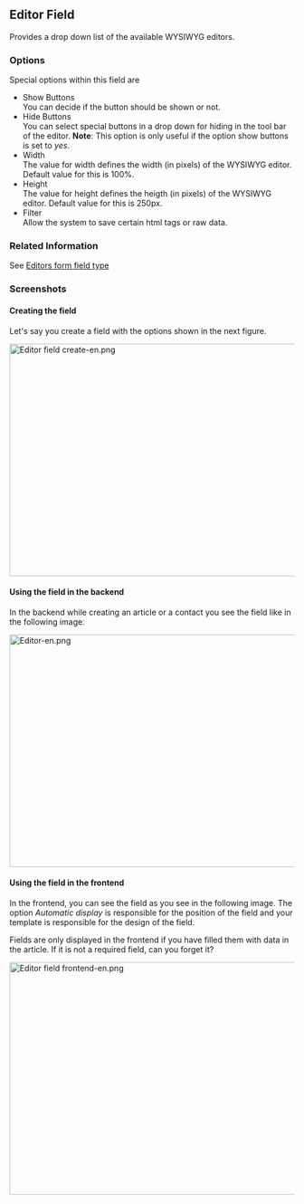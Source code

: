 <!-- Filename: J3.x:Adding_custom_fields/Editor_Field / Display title: Adding custom fields/Editor Field -->

## Editor Field

Provides a drop down list of the available WYSIWYG editors.

### Options

Special options within this field are

- Show Buttons  
  You can decide if the button should be shown or not.
- Hide Buttons  
  You can select special buttons in a drop down for hiding in the tool
  bar of the editor. **Note**: This option is only useful if the option
  show buttons is set to *yes*.
- Width  
  The value for width defines the width (in pixels) of the WYSIWYG
  editor. Default value for this is 100%.
- Height  
  The value for height defines the heigth (in pixels) of the WYSIWYG
  editor. Default value for this is 250px.
- Filter  
  Allow the system to save certain html tags or raw data.

### Related Information

See [Editors form field
type](https://docs.joomla.org/Editors_form_field_type "Special:MyLanguage/Editors form field type")

### Screenshots

#### Creating the field

Let's say you create a field with the options shown in the next figure.

<img
src="https://docs.joomla.org/images/thumb/5/55/Editor_field_create-en.png/800px-Editor_field_create-en.png"
decoding="async"
srcset="https://docs.joomla.org/images/thumb/5/55/Editor_field_create-en.png/1200px-Editor_field_create-en.png 1.5x, https://docs.joomla.org/images/5/55/Editor_field_create-en.png 2x"
data-file-width="1291" data-file-height="663" width="800" height="411"
alt="Editor field create-en.png" />

#### Using the field in the backend

In the backend while creating an article or a contact you see the field
like in the following imageː

<img
src="https://docs.joomla.org/images/thumb/1/10/Editor-en.png/800px-Editor-en.png"
decoding="async"
srcset="https://docs.joomla.org/images/thumb/1/10/Editor-en.png/1200px-Editor-en.png 1.5x, https://docs.joomla.org/images/1/10/Editor-en.png 2x"
data-file-width="1291" data-file-height="663" width="800" height="411"
alt="Editor-en.png" />

#### Using the field in the frontend

In the frontend, you can see the field as you see in the following
image. The option *Automatic display* is responsible for the position of
the field and your template is responsible for the design of the
field.

Fields are only displayed in the frontend if you have filled them with
data in the article. If it is not a required field, can you forget it?

<img
src="https://docs.joomla.org/images/thumb/a/a6/Editor_field_frontend-en.png/800px-Editor_field_frontend-en.png"
decoding="async"
srcset="https://docs.joomla.org/images/thumb/a/a6/Editor_field_frontend-en.png/1200px-Editor_field_frontend-en.png 1.5x, https://docs.joomla.org/images/a/a6/Editor_field_frontend-en.png 2x"
data-file-width="1291" data-file-height="663" width="800" height="411"
alt="Editor field frontend-en.png" />
